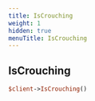 ```yaml
---
title: IsCrouching
weight: 1
hidden: true
menuTitle: IsCrouching
---
```

## IsCrouching
```perl
$client->IsCrouching()
```
